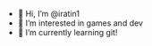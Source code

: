 - 👋 Hi, I’m @iratin1
- 👀 I’m interested in games and dev
- 🌱 I’m currently learning git!


<!---
iratin1/iratin1 is a ✨ special ✨ repository because its `README.md` (this file) appears on your GitHub profile.
You can click the Preview link to take a look at your changes.
--->
